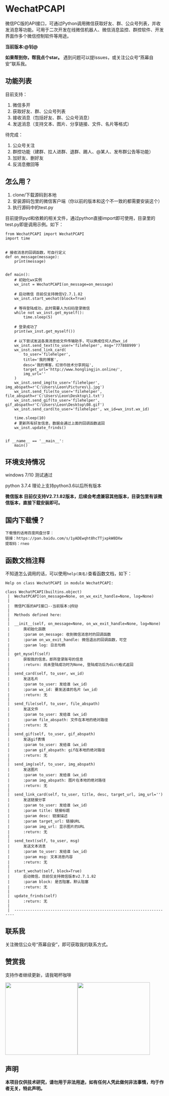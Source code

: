 # WechatPCAPI
微信PC版的API接口，可通过Python调用微信获取好友、群、公众号列表，并收发消息等功能。可用于二次开发在线微信机器人、微信消息监控、群控软件、开发界面作多个微信控制软件等用途。

**当前版本:@钊@**

**如果帮到你，帮我点个star。**
遇到问题可以提Issues，或关注公众号“燕幕自安”联系我。

## 功能列表

目前支持：

1. 微信多开
2. 获取好友、群、公众号列表
3. 接收消息（包括好友、群、公众号消息）
4. 发送消息（支持文本、图片、分享链接、文件、名片等格式）

待完成：

1. 公众号关注
2. 群控功能（建群、拉人进群、退群、踢人、@某人、发布群公告等功能）
3. 加好友、删好友
4. 反消息撤回等


## 怎么用？

1. clone/下载源码到本地
2. 安装源码包里的微信客户端（你以前的版本和这个不一致的都需要安装这个）
3. 执行源码中的test.py

目前提供pyd和依赖的相关文件，通过python直接import即可使用，目录里的test.py即是调用示例。如下：

    from WechatPCAPI import WechatPCAPI
    import time


    # 接收消息的回调函数，可自行定义
    def on_message(message):
        print(message)


    def main():
        # 初始化wx实例
        wx_inst = WechatPCAPI(on_message=on_message)

        # 启动微信 目前仅支持微信V2.7.1.82
        wx_inst.start_wechat(block=True)

        # 等待登陆成功，此时需要人为扫码登录微信
        while not wx_inst.get_myself():
            time.sleep(5)

        # 登录成功了
        print(wx_inst.get_myself())

        # 以下尝试发送各类消息给文件传输助手，可以换成任何人的wx_id
        wx_inst.send_text(to_user='filehelper', msg='777888999')
        wx_inst.send_link_card(
            to_user='filehelper',
            title='我的博客',
            desc='我的博客，红领巾技术分享网站',
            target_url='http://www.honglingjin.online/',
            img_url=''
        )
        wx_inst.send_img(to_user='filehelper', img_abspath=r'C:\Users\Leon\Pictures\1.jpg')
        wx_inst.send_file(to_user='filehelper', file_abspath=r'C:\Users\Leon\Desktop\1.txt')
        wx_inst.send_gif(to_user='filehelper', gif_abspath=r'C:\Users\Leon\Desktop\08.gif')
        wx_inst.send_card(to_user='filehelper', wx_id=wx_inst.wx_id)

        time.sleep(10)
        # 更新所有好友信息，数据会通过上面的回调函数返回
        wx_inst.update_frinds()


    if __name__ == '__main__':
        main()

## 环境支持情况

windows 7/10 测试通过

python 3.7.4 理论上支持python3.6以后所有版本

**微信版本 目前仅支持V2.7.1.82版本，后续会考虑兼容其他版本，目录包里有该微信版本，直接下载安装即可。**

## 国内下载慢？

```
下载慢的话用百度网盘分享：
链接：https://pan.baidu.com/s/1yADEwqht8hcTTjxpkW8DXw 
提取码：rneo 
```

## 函数文档注释

不知道怎么调用的话，可以使用``help(类名)``查看函数文档，如下：

    Help on class WechatPCAPI in module WechatPCAPI:

    class WechatPCAPI(builtins.object)
     |  WechatPCAPI(on_message=None, on_wx_exit_handle=None, log=None)
     |
     |  微信PC版的API接口--当前版本:@钊@
     |
     |  Methods defined here:
     |
     |  __init__(self, on_message=None, on_wx_exit_handle=None, log=None)
     |      类初始化函数
     |      :param on_message: 收到微信消息时的回调函数
     |      :param on_wx_exit_handle: 微信退出的回调函数，可空
     |      :param log: 日志句柄
     |
     |  get_myself(self)
     |      获取我的信息，即所登录账号的信息
     |      :return: 尚未登陆成功时为None, 登陆成功后为dict格式返回
     |
     |  send_card(self, to_user, wx_id)
     |      发送名片
     |      :param to_user: 发给谁（wx_id）
     |      :param wx_id: 要发送谁的名片（wx_id）
     |      :return: 无
     |
     |  send_file(self, to_user, file_abspath)
     |      发送文件
     |      :param to_user: 发给谁（wx_id）
     |      :param file_abspath: 文件在本地的绝对路径
     |      :return: 无
     |
     |  send_gif(self, to_user, gif_abspath)
     |      发送gif表情
     |      :param to_user: 发给谁（wx_id）
     |      :param gif_abspath: gif在本地的绝对路径
     |      :return: 无
     |
     |  send_img(self, to_user, img_abspath)
     |      发送图片
     |      :param to_user: 发给谁（wx_id）
     |      :param img_abspath: 图片在本地的绝对路径
     |      :return: 无
     |
     |  send_link_card(self, to_user, title, desc, target_url, img_url='')
     |      发送链接分享
     |      :param to_user: 发给谁（wx_id）
     |      :param title: 链接标题
     |      :param desc: 链接描述
     |      :param target_url: 链接URL
     |      :param img_url: 显示图片的URL
     |      :return: 无
     |
     |  send_text(self, to_user, msg)
     |      发送文本消息
     |      :param to_user: 发给谁（wx_id）
     |      :param msg: 文本消息内容
     |      :return: 无
     |
     |  start_wechat(self, block=True)
     |      启动微信，目前仅支持微信版本v2.7.1.82
     |      :param block: 是否阻塞，默认阻塞
     |      :return: 无
     |
     |  update_frinds(self)
     |      :return: 无
     |
     |  ----------------------------------------------------------------------


## 联系我

关注微信公众号“燕幕自安”，即可获取我的联系方式。

## 赞赏我

支持作者继续更新，请我喝杯咖啡

<img src="https://github.com/Mocha-L/findtheone/blob/master/pic/ali.png" width="230px" /><img src="https://github.com/Mocha-L/findtheone/blob/master/pic/wechat.png" width="230px" />

## 声明

**本项目仅供技术研究，请勿用于非法用途，如有任何人凭此做何非法事情，均于作者无关，特此声明。**

